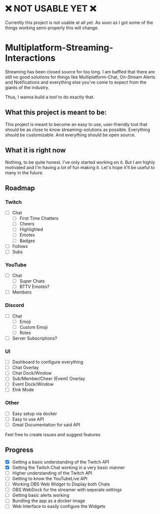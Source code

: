 # ❌ NOT USABLE YET ❌
Currently this project is not usable at all yet. As soon as I got some of the things working semi-properly this will change.

# Multiplatform-Streaming-Interactions

Streaming has been closed source for too long. I am baffled that there are still no good solutions for things like Multiplatform-Chat, On-Stream Alerts and Notifications and everything else you've come to expect from the giants of the industry.

Thus, I wanna build a tool to do exactly that.

## What this project is meant to be:

This project is meant to become an easy to use, user-friendly tool that should be as close to know streaming-solutions as possible. Everything should be customizable. And everything should be open source.

## What it is right now

Nothing, to be quite honest. I've only started working on it. But I am highly motivated and I'm having a lot of fun making it. Let's hope it'll be useful to many in the future.

## Roadmap
### Twitch
- [ ] Chat
  - [ ] First Time Chatters
  - [ ] Cheers
  - [ ] Highlighted
  - [ ] Emotes
  - [ ] Badges
- [ ] Follows
- [ ] Subs

### YouTube
- [ ] Chat
  - [ ] Super Chats
  - [ ] BTTV Emotes?
- [ ] Members

### Discord
- [ ] Chat
  - [ ] Emoji
  - [ ] Custom Emoji
  - [ ] Roles
- [ ] Server Subscriptions?
  
### UI
- [ ] Dashboard to configure everything
- [ ] Chat Overlay
- [ ] Chat Dock/Window
- [ ] Sub/Member/Cheer (Event) Overlay
- [ ] Event Dock/Window
- [ ] EInk Mode

### Other
- [ ] Easy setup via docker
- [ ] Easy to use API
- [ ] Great Documentation for said API

Feel free to create issues and suggest features

## Progress
- [x] Getting a basic understanding of the Twitch API
- [x] Getting the Twitch Chat working in a very basic manner
- [ ] Higher understanding of the Twitch API
- [ ] Getting to know the YouTubeLive API
- [ ] Working OBS Web Widget to Display both Chats
- [ ] OBS WebDock for the streamer with seperate settings
- [ ] Getting basic alerts working
- [ ] Bundling the app as a docker image
- [ ] Web Interface to easily configure the Widgets
